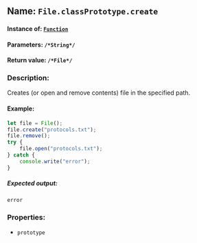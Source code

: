## Name: `File.classPrototype.create`

#### Instance of: [`Function`](Function.md)

#### Parameters: `/*String*/`

#### Return value: `/*File*/`

### Description:

Creates (or open and remove contents) 
file in the specified path.

#### Example:

```js
let file = File();
file.create("protocols.txt");
file.remove();
try {
    file.open("protocols.txt");
} catch {
    console.write("error");
}
```

##### Expected output:

```
error
```

### Properties:

- `prototype`


